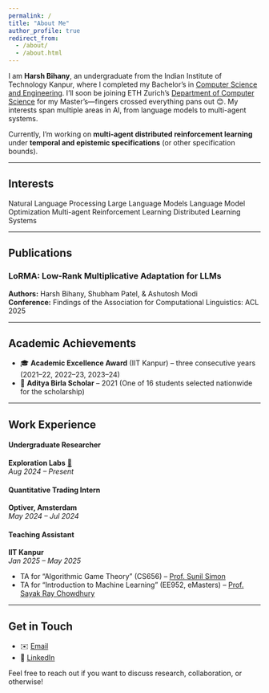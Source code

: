 ```yaml
---
permalink: /
title: "About Me"
author_profile: true
redirect_from: 
  - /about/
  - /about.html
---
```

<!-- ===== Introduction ===== -->

I am **Harsh Bihany**, an undergraduate from the Indian Institute of Technology Kanpur, where I completed my Bachelor’s in [Computer Science and Engineering](https://cse.iitk.ac.in). I’ll soon be joining ETH Zurich’s [Department of Computer Science](https://inf.ethz.ch/) for my Master’s—fingers crossed everything pans out 😊. My interests span multiple areas in AI, from language models to multi-agent systems.

Currently, I’m working on **multi-agent distributed reinforcement learning** under **temporal and epistemic specifications** (or other specification bounds).

---

<!-- ===== Interests ===== -->

## Interests

<div class="btn-group" role="group" aria-label="Interests">
  <span class="btn">Natural Language Processing</span>
  <span class="btn">Large Language Models</span>
  <span class="btn">Language Model Optimization</span>
  <span class="btn">Multi-agent Reinforcement Learning</span>
  <span class="btn">Distributed Learning Systems</span>
</div>

---

<!-- ===== Publications ===== -->

## Publications

<div class="publication">
  <h3>LoRMA: Low-Rank Multiplicative Adaptation for LLMs</h3>
  <p>
    <strong>Authors:</strong> Harsh Bihany, Shubham Patel, & Ashutosh Modi<br>
    <strong>Conference:</strong> Findings of the Association for Computational Linguistics: ACL 2025<br>
    <!-- <a href="https://openreview.net/pdf?id=AXTK47joyI" target="_blank" class="btn btn-primary">📄 PDF</a> -->
  </p>
</div>


<!-- > **Tip:** If you’d like to embed all my publications automatically, you can place a `publications.bib` file in `_bibliography/` and add `publication: true` to a dedicated `publications.md`—Academicpages will generate a formatted list for you. -->

---

<!-- ===== Academic Achievements ===== -->

## Academic Achievements

- 🎓 **Academic Excellence Award** (IIT Kanpur) – three consecutive years (2021–22, 2022–23, 2023–24)
- 🏅 **Aditya Birla Scholar** – 2021 (One of 16 students selected nationwide for the scholarship)

---

<!-- ===== Work Experience ===== -->

## Work Experience

<div class="experience-group">

  <div class="experience">
    <h4>Undergraduate Researcher</h4>
    <p><strong>Exploration Labs</strong> <a href="https://exploration-lab.github.io/" target="_blank">🔗</a> <br>
    <em>Aug 2024 – Present</em></p>
  </div>

  <div class="experience">
    <h4>Quantitative Trading Intern</h4>
    <p><strong>Optiver, Amsterdam</strong><br>
    <em>May 2024 – Jul 2024</em></p>
  </div>

  <div class="experience">
    <h4>Teaching Assistant</h4>
    <p><strong>IIT Kanpur</strong><br>
    <em>Jan 2025 – May 2025</em></p>
    <ul>
      <li>TA for “Algorithmic Game Theory” (CS656) – <a href="https://www.cse.iitk.ac.in/users/simon/">Prof. Sunil Simon</a></li>
      <li>TA for “Introduction to Machine Learning” (EE952, eMasters) – <a href="https://sites.google.com/view/sayakraychowdhury/home">Prof. Sayak Ray Chowdhury</a></li>
    </ul>
  </div>

</div>

---

<!-- ===== Contact ===== -->

## Get in Touch

- ✉️ [Email](mailto:harshbihany7@gmail.com)
- 💼 [LinkedIn](https://www.linkedin.com/in/harsh-bihany-b21a88230/)

Feel free to reach out if you want to discuss research, collaboration, or otherwise!
